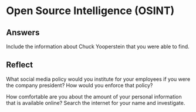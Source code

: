 # Open Source Intelligence (OSINT)

## Answers

Include the information about Chuck Yooperstein that you were able to find.

## Reflect

What social media policy would you institute for your employees if you were the company president? How would you enforce that policy?

How comfortable are you about the amount of your personal information that is available online? Search the internet for your name and investigate.

